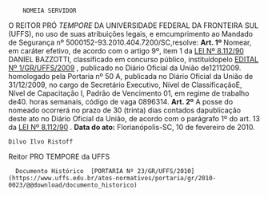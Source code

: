         NOMEIA SERVIDOR  

 O REITOR PRÓ *TEMPORE* DA UNIVERSIDADE FEDERAL DA FRONTEIRA SUL (UFFS), no uso de suas atribuições legais, e emcumprimento ao Mandado de Segurança nº 5000152-93.2010.404.7200/SC,resolve:   **Art. 1º** Nomear, em caráter efetivo, de acordo com o artigo 9º, item 1 da [LEI Nº 8.112/90](http://www.planalto.gov.br/ccivil_03/leis/l8112cons.htm)  DANIEL BAZZOTTI, classificado em concurso público, instituídopelo [EDITAL Nº 1/GR/UFFS/2009](https://www.uffs.edu.br/atos-normativos/edital/gr/2009-0001)  , publicado no Diário Oficial da União de12112009. homologado pela Portaria nº 50 A, publicada no Diário Oficial da União de 31/12/2009, no cargo de Secretário Executivo, Nível de ClassificaçãoE, Nível de Capacitação I, Padrão de Vencimento 01, em regime de trabalho de40. horas semanais, código de vaga 0896314.   **Art. 2º** A posse do nomeado ocorrerá no prazo de 30 (trinta) dias contados dapublicação deste ato no Diário Oficial da União, de acordo com o parágrafo 1º do art. 13 da [LEI Nº 8.112/90](http://www.planalto.gov.br/ccivil_03/leis/l8112cons.htm)  .      **Data do ato:** Florianópolis-SC, 10 de fevereiro de 2010.   
 

    Dilvo Ilvo Ristoff   
 Reitor PRO TEMPORE da UFFS 

      Documento Histórico  [PORTARIA Nº 23/GR/UFFS/2010](https://www.uffs.edu.br/atos-normativos/portaria/gr/2010-0023/@@download/documento_historico)     
      